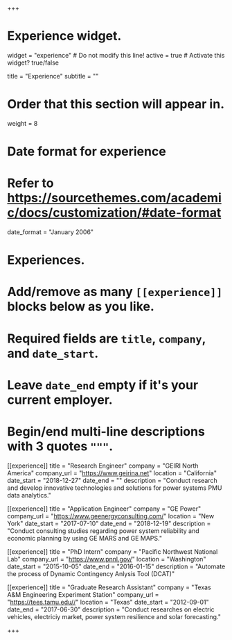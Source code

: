 +++
# Experience widget.
widget = "experience"  # Do not modify this line!
active = true  # Activate this widget? true/false

title = "Experience"
subtitle = ""

# Order that this section will appear in.
weight = 8

# Date format for experience
#   Refer to https://sourcethemes.com/academic/docs/customization/#date-format
date_format = "January 2006"

# Experiences.
#   Add/remove as many `[[experience]]` blocks below as you like.
#   Required fields are `title`, `company`, and `date_start`.
#   Leave `date_end` empty if it's your current employer.
#   Begin/end multi-line descriptions with 3 quotes `"""`.
[[experience]]
  title = "Research Engineer"
  company = "GEIRI North America"
  company_url = "https://www.geirina.net"
  location = "California"
  date_start = "2018-12-27"
  date_end = ""
  description = "Conduct research and develop innovative technologies and solutions for power systems PMU data analytics."  

[[experience]]
  title = "Application Engineer"
  company = "GE Power"
  company_url = "https://www.geenergyconsulting.com/"
  location = "New York"
  date_start = "2017-07-10"
  date_end = "2018-12-19"
  description = "Conduct consulting studies regarding power system reliability and economic planning by using GE MARS and GE MAPS."

[[experience]]
  title = "PhD Intern"
  company = "Pacific Northwest National Lab"
  company_url = "https://www.pnnl.gov/"
  location = "Washington"
  date_start = "2015-10-05"
  date_end = "2016-01-15"
  description = "Automate the process of Dynamic Contingency Anlysis Tool (DCAT)"

[[experience]]
  title = "Graduate Research Assistant"
  company = "Texas A&M Engineering Experiment Station"
  company_url = "https://tees.tamu.edu//"
  location = "Texas"
  date_start = "2012-09-01"
  date_end = "2017-06-30"
  description = "Conduct researches on electric vehicles, electriciy market, power system resilience and solar forecasting."

+++

